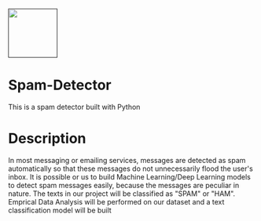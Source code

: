 <a href="" target="blank"><img style="align-items: center" src="https://imgs.search.brave.com/MBji8zRsXplWgqrPdXdPlqvmsY9CDj1J04iM20mhet0/rs:fit:860:0:0:0/g:ce/aHR0cHM6Ly93d3cu/Y29tb2RvLmNvbS9p/bWFnZXMvc3BhbS1k/ZXRlY3Rvci1vbmxp/bmUucG5n" height="100" /></a>

# Spam-Detector
This is a spam detector built with Python

# Description
In most messaging or emailing services, messages are detected as spam automatically so that these messages do not unnecessarily flood the user's inbox. It is possible or us to build Machine Learning/Deep Learning models to detect spam messages easily, because the messages are peculiar in nature. The texts in our project will be classified as "SPAM" or "HAM". Emprical Data Analysis will be performed on our dataset and a text classification model will be built
